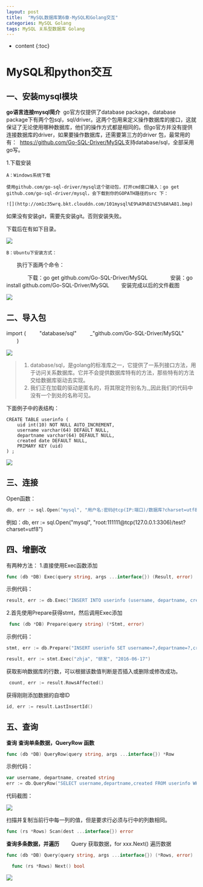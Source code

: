 ```yaml
---
layout: post
title:  "MySQL数据库第6章-MySQL和Golang交互"
categories: MySQL Golang
tags: MySQL 关系型数据库 Golang
---
```


* content
{:toc}
# MySQL和python交互

## 一、安装mysql模块

**go语言连接mysql简介**
​    go官方仅提供了database package，database package下有两个包sql，sql/driver。这两个包用来定义操作数据库的接口，这就保证了无论使用哪种数据库，他们的操作方式都是相同的。
​    但go官方并没有提供连接数据库的driver，如果要操作数据库，还需要第三方的driver 包，最常用的有：
​    <https://github.com/Go-SQL-Driver/MySQL>支持database/sql，全部采用go写。

1.下载安装

	A：Windows系统下载
	
	使用github.com/go-sql-driver/mysql这个驱动包，打开cmd窗口输入：go get 	github.com/go-sql-driver/mysql，会下载到你的GOPATH路径的src 下：
	
	![](http://om1c35wrq.bkt.clouddn.com/101mysql%E9%A9%B1%E5%8A%A81.bmp)

如果没有安装git，需要先安装git。否则安装失败。



下载后在有如下目录。

![](http://om1c35wrq.bkt.clouddn.com/105%E9%A9%B1%E5%8A%A8.bmp)



	B：Ubuntu下安装方式：

　　执行下面两个命令：

　　　　下载：go get github.com/Go-SQL-Driver/MySQL
 　　　　安装：go install github.com/Go-SQL-Driver/MySQL
　　安装完成以后的文件截图

![](http://om1c35wrq.bkt.clouddn.com/100mysql.png)



## 二、导入包

import (
​        　　"database/sql"
​        　　_"github.com/Go-SQL-Driver/MySQL"
　　)

![](http://om1c35wrq.bkt.clouddn.com/103daorubao.png)

>1. database/sql，是golang的标准库之一，它提供了一系列接口方法，用于访问关系数据库。它并不会提供数据库特有的方法，那些特有的方法交给数据库驱动去实现。
>2. 我们正在加载的驱动是匿名的，将其限定符别名为_,因此我们的代码中没有一个到处的名称可见。

下面例子中的表结构：

````
CREATE TABLE userinfo (
	uid int(10) NOT NULL AUTO_INCREMENT,
	username varchar(64) DEFAULT NULL,
	departname varchar(64) DEFAULT NULL,
	created date DEFAULT NULL,
	PRIMARY KEY (uid)
) ;
````

 

![](http://om1c35wrq.bkt.clouddn.com/119%E5%88%9B%E5%BB%BA%E8%A1%A8.png)

## 三、连接

Open函数：

```go
db, err := sql.Open("mysql", "用户名:密码@tcp(IP:端口)/数据库?charset=utf8")
```

例如：db, err := sql.Open("mysql", "root:111111@tcp(127.0.0.1:3306)/test?charset=utf8")



## 四、增删改

有两种方法：
1.直接使用Exec函数添加

```go
func (db *DB) Exec(query string, args ...interface{}) (Result, error)
```

示例代码：

```go
result, err := db.Exec("INSERT INTO userinfo (username, departname, created) VALUES (?, ?, ?)","lily","销售","2016-06-21")
```


2.首先使用Prepare获得stmt，然后调用Exec添加

```go
 func (db *DB) Prepare(query string) (*Stmt, error)
```

示例代码：

```go
stmt, err := db.Prepare("INSERT userinfo SET username=?,departname=?,created=?")

result, err := stmt.Exec("zhja", "研发", "2016-06-17")
```

获取影响数据库的行数，可以根据该数值判断是否插入或删除或修改成功。

```go
 count, err := result.RowsAffected()
```



获得刚刚添加数据的自增ID

```go
id, err := result.LastInsertId()
```



## 五、查询

**查询**
**查询单条数据，QueryRow 函数**

```go
func (db *DB) QueryRow(query string, args ...interface{}) *Row
```

示例代码：

```go
var username, departname, created string
err := db.QueryRow("SELECT username,departname,created FROM userinfo WHERE uid=?", 3).Scan(&username, &departname, &created)

```

代码截图：

![](http://om1c35wrq.bkt.clouddn.com/120query.png)

扫描并复制当前行中每一列的值，但是要求行必须与行中的列数相同。

```go
func (rs *Rows) Scan(dest ...interface{}) error
```



**查询多条数据，并遍历**
　　Query 获取数据，for xxx.Next() 遍历数据

```go
func (db *DB) Query(query string, args ...interface{}) (*Rows, error)
```

```go
  func (rs *Rows) Next() bool
```




![](http://om1c35wrq.bkt.clouddn.com/121query.png)


